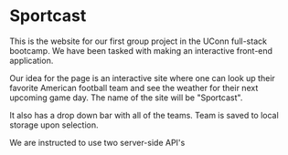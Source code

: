 # Sportcast


This is the website for our first group project in the UConn full-stack bootcamp.  We have been tasked with making an interactive front-end application.   

Our idea for the page is an interactive site where one can look up their favorite American football team and see the weather for their next upcoming game day.  The name of the site will be "Sportcast".

It also has a drop down bar with all of the teams.  Team is saved to local storage upon selection.

We are instructed to use two server-side API's 